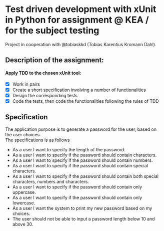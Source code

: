 # Test driven development with xUnit in Python for assignment @ KEA / for the subject testing

Project in cooperation with @tobiaskkd (Tobias Karentius Kromann Dahl).

## Description of the assignment:

#### Apply TDD to the chosen xUnit tool:

- [x] Work in pairs
- [x] Create a short specification involving a number of functionalities
- [x] Design the corresponding tests
- [x] Code the tests, then code the functionalities following the rules of TDD

## Specification

The application purpose is to generate a password for the user, based on the user choices.  
The specifications is as follows

- As a user I want to specify the length of the password.
- As a user I want to specify if the password should contain characters.
- As a user I want to specify if the password should contain numbers.
- As a user I want to specify if the password should contain special characters.
- As a user I want to specify if the password should contain both special characters, numbers and characters.
- As a user I want to specify if the password should contain only uppercase.
- As a user I want to specify if the password should contain only lowercase.
- As a user I want the system to print my new password based on my choices.
- The user should not be able to input a password length below 10 and above 30.
